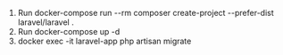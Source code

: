 1. Run docker-compose run --rm composer create-project --prefer-dist laravel/laravel .
2. Run docker-compose up -d
3. docker exec -it laravel-app php artisan migrate